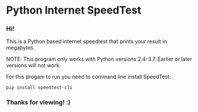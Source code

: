 <h1>Python Internet SpeedTest</h1> 
 <h3>Hi!</h3>

 This is a Python based internet speedtest that prints your result in megabytes. 

 NOTE: This program only works with Python versions 2.4-3.7. Earlier or later versions will not work.

 For this progam to run you need to command line install SpeedTest: 

 ```pip install speedtest-cli```


<h3>Thanks for viewing! :) </h3>



